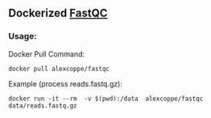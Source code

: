 ## Dockerized  [FastQC](http://www.bioinformatics.babraham.ac.uk/projects/fastqc/)


### Usage:

Docker Pull Command:

```
docker pull alexcoppe/fastqc
```

Example (process reads.fastq.gz):

```
docker run -it --rm  -v $(pwd):/data  alexcoppe/fastqc  data/reads.fastq.gz
```
